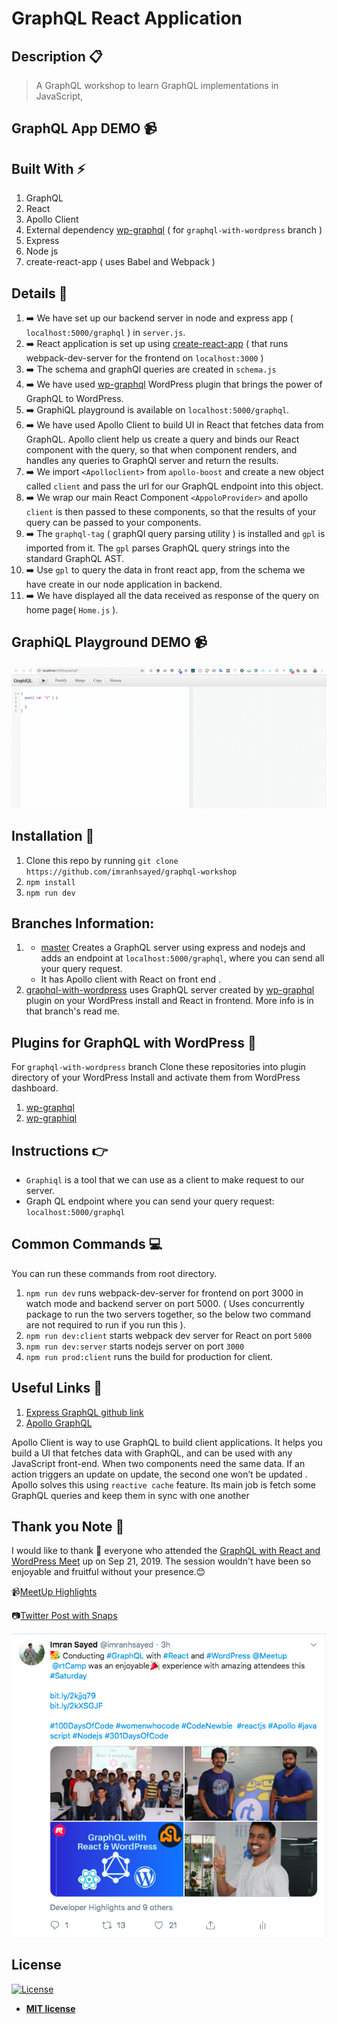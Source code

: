 # GraphQL React Application

## Description :clipboard:
> A GraphQL workshop to learn GraphQL implementations in JavaScript,

## GraphQL App DEMO :video_camera:

## Built With :zap:
1. GraphQL
2. React
3. Apollo Client
4. External dependency [wp-graphql](https://github.com/wp-graphql/wp-graphql) ( for `graphql-with-wordpress` branch )
5. Express
6. Node js
7. create-react-app ( uses Babel and Webpack )

## Details :scroll:

1. :arrow_right: We have set up our backend server in node and express app ( `localhost:5000/graphql` ) in `server.js`.
2. :arrow_right: React application is set up using [create-react-app](https://github.com/facebook/create-react-app) ( that runs webpack-dev-server for the frontend on `localhost:3000` )
3. :arrow_right: The schema and graphQl queries are created in `schema.js`
4. :arrow_right: We have used [wp-graphql](https://github.com/wp-graphql/wp-graphql) WordPress plugin that brings the power of GraphQL to WordPress. 
5. :arrow_right: GraphiQL playground is available on `localhost:5000/graphql`.
6. :arrow_right: We have used Apollo Client to build UI in React that fetches data from GraphQL. Apollo client help us create a query and binds our React component with the query, so that when component renders, and handles any queries to GraphQl server and return the results.
7. :arrow_right: We import `<Apolloclient>` from `apollo-boost` and create a new object called `client` and pass the url for our GraphQL endpoint into this object.
8. :arrow_right: We wrap our main React Component `<AppoloProvider>` and apollo `client` is then passed to these components, so that the results of your query can be passed to your components.
9. :arrow_right: The `graphql-tag` ( graphQl query parsing utility ) is installed and `gpl` is imported from it. The `gpl` parses GraphQL query strings into the standard GraphQL AST.
10. :arrow_right: Use `gpl` to query the data in front react app, from the schema we have create in our node application in backend.
11. :arrow_right: We have displayed all the data received as response of the query on home page( `Home.js` ).

## GraphiQL Playground DEMO :video_camera:
![](graphiql.gif)


## Installation :wrench:

1. Clone this repo by running `git clone https://github.com/imranhsayed/graphql-workshop`
2. `npm install`
3. `npm run dev`

## Branches Information:

1. * [master](https://github.com/imranhsayed/graphql-workshop) Creates a GraphQL server using express and nodejs and adds an endpoint at `localhost:5000/graphql`, where you can send all your query request.
   * It has Apollo client with React on front end .
2. [graphql-with-wordpress](https://github.com/imranhsayed/graphql-workshop/tree/graphql-with-wordpress) uses GraphQL server created by [wp-graphql](https://github.com/wp-graphql/wp-graphql) plugin on your WordPress install and React in frontend. More info is in that branch's read me.



## Plugins for GraphQL with WordPress :electric_plug:

For `graphql-with-wordpress` branch Clone these repositories into plugin directory of your WordPress Install and activate them from WordPress dashboard.

1. [wp-graphql](https://github.com/wp-graphql/wp-graphql)
2. [wp-graphiql](https://github.com/wp-graphql/wp-graphiql)

## Instructions :point_right:

* `Graphiql` is a tool that we can use as a client to make request to our server.
* Graph QL endpoint where you can send your query request: `localhost:5000/graphql`

## Common Commands :computer:

You can run these commands from root directory.

1. `npm run dev` runs webpack-dev-server for frontend on port 3000 in watch mode and backend server on port 5000. ( Uses concurrently package to run the two servers together,
 so the below two command are not required to run if you run this ).
2. `npm run dev:client` starts webpack dev server for React on port `5000`
3. `npm run dev:server` starts nodejs server on port `3000`
4. `npm run prod:client` runs the build for production for client.

## Useful Links :link:

1. [Express GraphQL github link](https://github.com/graphql/express-graphql)
2. [Apollo GraphQL](https://www.apollographql.com/docs/react/) 

Apollo Client is way to use GraphQL to build client applications. It helps you build a UI that fetches data with GraphQL, and can be used with any JavaScript front-end.
When two components need the same data. If an action triggers an update on update, the second one won’t be updated . Apollo solves this using `reactive cache` feature.
Its main job is fetch some GraphQL queries and keep them in sync with one another

## Thank you Note 🙏 

I would like to thank 🙏 everyone who attended the [GraphQL with React and WordPress Meet](https://www.meetup.com/Pune-WordPress-Knowledge-Exchange/events/264252479/) up on Sep 21, 2019.
The session wouldn't have been so enjoyable and fruitful without your presence.😊 

📹[MeetUp Highlights](http://bit.ly/2kXSGJF)

📷[Twitter Post with Snaps](https://twitter.com/imranhsayed/status/1175398297579638785?s=20)

![](graphql-meetup-tweet.png)

## License

[![License](http://img.shields.io/:license-mit-blue.svg?style=flat-square)](http://badges.mit-license.org)

- **[MIT license](http://opensource.org/licenses/mit-license.php)**
